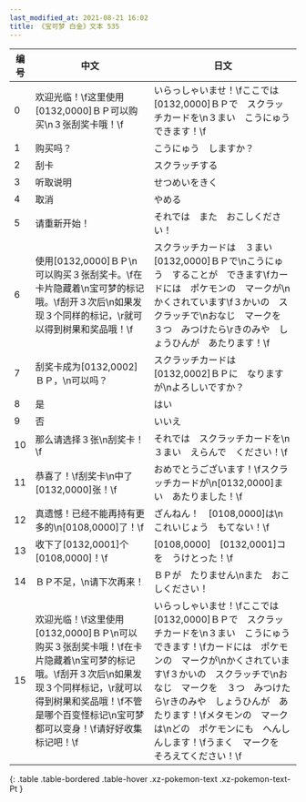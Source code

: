 ```yaml
---
last_modified_at: 2021-08-21 16:02
title: 《宝可梦 白金》文本 535
---
```

| 编号 | 中文 | 日文 |
| ---- | ---- | ---- |
| 0 | 欢迎光临！\f这里使用[0132,0000]ＢＰ可以购买\n３张刮奖卡哦！\f | いらっしゃいませ！\fここでは　[0132,0000]ＢＰで　スクラッチカードを\n３まい　こうにゅう　できます！\f |
| 1 | 购买吗？ | こうにゅう　しますか？ |
| 2 | 刮卡 | スクラッチする |
| 3 | 听取说明 | せつめいをきく |
| 4 | 取消 | やめる |
| 5 | 请重新开始！ | それでは　また　おこしください！ |
| 6 | 使用[0132,0000]ＢＰ\n可以购买３张刮奖卡。\f在卡片隐藏着\n宝可梦的标记哦。\f刮开３次后\n如果发现３个同样的标记，\r就可以得到树果和奖品哦！\f | スクラッチカードは　３まい　[0132,0000]ＢＰで\nこうにゅう　することが　できます\fカードには　ポケモンの　マークが\nかくされています\f３かいの　スクラッチで\nおなじ　マークを　３つ　みつけたら\rきのみや　しょうひんが　あたります！\f |
| 7 | 刮奖卡成为[0132,0002]ＢＰ，\n可以吗？ | スクラッチカードは　[0132,0002]ＢＰに　なりますが\nよろしいですか？ |
| 8 | 是 | はい |
| 9 | 否 | いいえ |
| 10 | 那么请选择３张\n刮奖卡！\f | それでは　スクラッチカードを\n３まい　えらんで　ください！\f |
| 11 | 恭喜了！\f刮奖卡\n中了[0132,0000]张！\f | おめでとうございます！\fスクラッチカードが\n[0132,0000]まい　あたりました！\f |
| 12 | 真遗憾！已经不能再持有更多的\n[0108,0000]了！\f | ざんねん！　[0108,0000]は\nこれいじょう　もてない！\f |
| 13 | 收下了[0132,0001]个[0108,0000]！\f | [0108,0000]　[0132,0001]コを　うけとった！\f |
| 14 | ＢＰ不足，\n请下次再来！ | ＢＰが　たりません\nまた　おこしください！ |
| 15 | 欢迎光临！\f这里使用[0132,0000]ＢＰ\n可以购买３张刮奖卡哦！\f在卡片隐藏着\n宝可梦的标记哦。\f刮开３次后\n如果发现３个同样标记，\r就可以得到树果和奖品哦！\f不管是哪个百变怪标记\n宝可梦都可以变身！\f请好好收集标记吧！\f | いらっしゃいませ！\fここでは　[0132,0000]ＢＰで　スクラッチカードを\n３まい　こうにゅう　できます！\fカードには　ポケモンの　マークが\nかくされています\f３かいの　スクラッチで\nおなじ　マークを　３つ　みつけたら\rきのみや　しょうひんが　あたります！\fメタモンの　マークは\nどの　ポケモンにも　へんしんします！\fうまく　マークを　そろえてください！\f |
{: .table .table-bordered .table-hover .xz-pokemon-text .xz-pokemon-text-Pt }